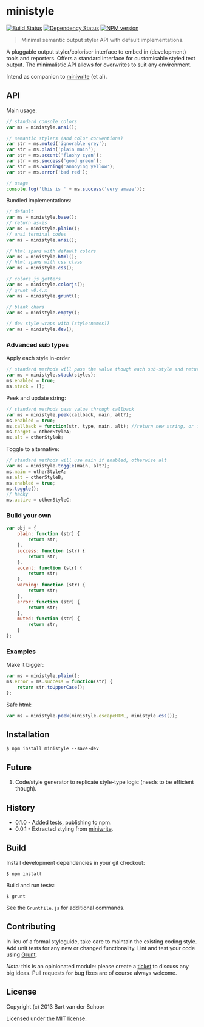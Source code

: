 # ministyle

[![Build Status](https://secure.travis-ci.org/Bartvds/ministyle.png?branch=master)](http://travis-ci.org/Bartvds/ministyle) [![Dependency Status](https://gemnasium.com/Bartvds/ministyle.png)](https://gemnasium.com/Bartvds/ministyle) [![NPM version](https://badge.fury.io/js/ministyle.png)](http://badge.fury.io/js/ministyle)

> Minimal semantic output styler API with default implementations.

A pluggable output styler/coloriser interface to embed in (development) tools and reporters. Offers a standard interface for customisable styled text output. The minimalistic API allows for overwrites to suit any environment.

Intend as companion to [miniwrite](https://github.com/Bartvds/miniwrite) (et al).

## API

Main usage:
````js
// standard console colors
var ms = ministyle.ansi();

// semantic stylers (and color conventions)
var str = ms.muted('ignorable grey');
var str = ms.plain('plain main');
var str = ms.accent('flashy cyan');
var str = ms.success('good green');
var str = ms.warning('annoying yellow');
var str = ms.error('bad red');

// usage
console.log('this is ' + ms.success('very amaze'));
````

Bundled implementations:

````js
// default
var ms = ministyle.base();
// return as-is
var ms = ministyle.plain();
// ansi terminal codes
var ms = ministyle.ansi();

// html spans with default colors
var ms = ministyle.html();
// html spans with css class
var ms = ministyle.css();

// colors.js getters
var ms = ministyle.colorjs();
// grunt v0.4.x
var ms = ministyle.grunt();

// blank chars
var ms = ministyle.empty();

// dev style wraps with [style:names])
var ms = ministyle.dev();
````

### Advanced sub types

Apply each style in-order
````js
// standard methods will pass the value though each sub-style and return the result
var ms = ministyle.stack(styles);
ms.enabled = true;
ms.stack = [];
````

Peek and update string:
````js
// standard methods pass value through callback
var ms = ministyle.peek(callback, main, alt?);
ms.enabled = true;
ms.callback = function(str, type, main, alt); //return new string, or false to send input to alt
ms.target = otherStyleA;
ms.alt = otherStyleB;
````

Toggle to alternative:
````js
// standard methods will use main if enabled, otherwise alt
var ms = ministyle.toggle(main, alt?);
ms.main = otherStyleA;
ms.alt = otherStyleB;
ms.enabled = true;
ms.toggle();
// hacky
ms.active = otherStyleC; 
````


### Build your own

````js
var obj = {
	plain: function (str) {
		return str;
	},
	success: function (str) {
		return str;
	},
	accent: function (str) {
		return str;
	},
	warning: function (str) {
		return str;
	},
	error: function (str) {
		return str;
	},
	muted: function (str) {
		return str;
	}
};
````

### Examples

Make it bigger:
````js
var ms = ministyle.plain();
ms.error = ms.success = function(str) {
	return str.toUpperCase();
};
````

Safe html:
````js
var ms = ministyle.peek(ministyle.escapeHTML, ministyle.css());
````

## Installation

```shell
$ npm install ministyle --save-dev
```

## Future

1. Code/style generator to replicate style-type logic (needs to be efficient though).

## History

* 0.1.0 - Added tests, publishing to npm.
* 0.0.1 - Extracted styling from [miniwrite](https://github.com/Bartvds/miniwrite).

## Build

Install development dependencies in your git checkout:

    $ npm install

Build and run tests:

    $ grunt

See the `Gruntfile.js` for additional commands.

## Contributing

In lieu of a formal styleguide, take care to maintain the existing coding style. Add unit tests for any new or changed functionality. Lint and test your code using [Grunt](http://gruntjs.com/).

*Note:* this is an opinionated module: please create a [ticket](https://github.com/Bartvds/ministyle/issues) to discuss any big ideas. Pull requests for bug fixes are of course always welcome. 

## License

Copyright (c) 2013 Bart van der Schoor

Licensed under the MIT license.